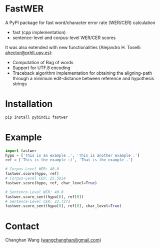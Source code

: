 FastWER
====

A PyPI package for fast word/character error rate (WER/CER) calculation
* fast (cpp implementation)
* sentence-level and corpus-level WER/CER scores

It was also extended with new functionalities (Alejandro H. Toselli: ahector@prhlt.upv.es):
* Computation of Bag of words
* Support for UTF.8 encoding
* Traceback algorithm implementation for obtaining the aligning-path
through a minimum edit-distance between reference and hypothesis strings


# Installation
```bash
pip install pybind11 fastwer
```

# Example
```python
import fastwer
hypo = ['This is an example .', 'This is another example .']
ref = ['This is the example :)', 'That is the example .']

# Corpus-Level WER: 40.0
fastwer.score(hypo, ref)
# Corpus-Level CER: 25.5814
fastwer.score(hypo, ref, char_level=True)

# Sentence-Level WER: 40.0
fastwer.score_sent(hypo[0], ref[0])
# Sentence-Level CER: 22.7273
fastwer.score_sent(hypo[0], ref[0], char_level=True)
```


# Contact
Changhan Wang (wangchanghan@gmail.com)
